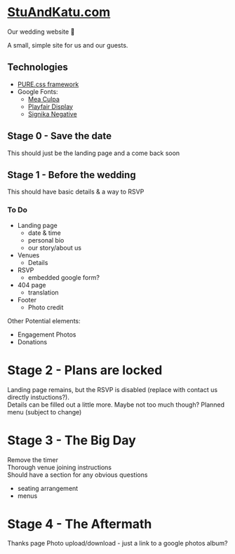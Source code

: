 # [StuAndKatu.com](https://stuandkatu.com)

Our wedding website 💍

A small, simple site for us and our guests.

## Technologies

- [PURE.css framework](https://purecss.io/)
- Google Fonts:
	- [Mea Culpa](https://fonts.google.com/specimen/Mea+Culpa)
    - [Playfair Display](https://fonts.google.com/specimen/Playfair+Display)
    - [Signika Negative](https://fonts.google.com/specimen/Signika+Negative)

## Stage 0 - Save the date

This should just be the landing page and a come back soon

## Stage 1 - Before the wedding

This should have basic details & a way to RSVP

### To Do

- Landing page
	- date & time
	- personal bio
    - our story/about us
- Venues
    - Details
- RSVP
    - embedded google form?
- 404 page
    - translation
- Footer
    - Photo credit

Other Potential elements:
- Engagement Photos
- Donations

# Stage 2 - Plans are locked

Landing page remains, but the RSVP is disabled (replace with contact us directly instuctions?).  
Details can be filled out a little more. Maybe not too much though?
Planned menu (subject to change)  

# Stage 3 - The Big Day

Remove the timer  
Thorough venue joining instructions  
Should have a section for any obvious questions  

- seating arrangement
- menus

# Stage 4 - The Aftermath

Thanks page
Photo upload/download - just a link to a google photos album?